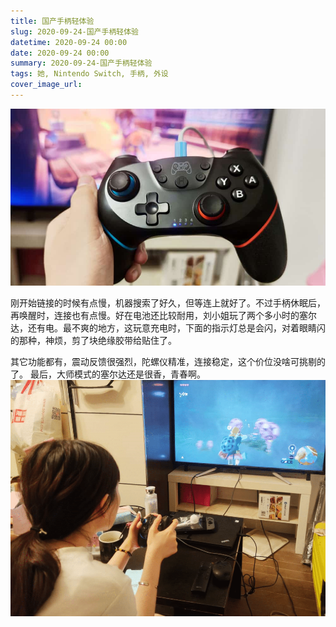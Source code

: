 ```yaml
---
title: 国产手柄轻体验
slug: 2020-09-24-国产手柄轻体验
datetime: 2020-09-24 00:00
date: 2020-09-24 00:00
summary: 2020-09-24-国产手柄轻体验
tags: 她, Nintendo Switch, 手柄, 外设
cover_image_url: 
---
```

![IMG_20200924_200117.jpg](../assets/2020/09/1847482840.jpg)
<!--more-->刚开始链接的时候有点慢，机器搜索了好久，但等连上就好了。不过手柄休眠后，再唤醒时，连接也有点慢。好在电池还比较耐用，刘小姐玩了两个多小时的塞尔达，还有电。最不爽的地方，这玩意充电时，下面的指示灯总是会闪，对着眼睛闪的那种，神烦，剪了块绝缘胶带给贴住了。
其它功能都有，震动反馈很强烈，陀螺仪精准，连接稳定，这个价位没啥可挑剔的了。
最后，大师模式的塞尔达还是很香，青春啊。
![26573-bmewbry2kno.png](../assets/2020/09/1876065232.png)